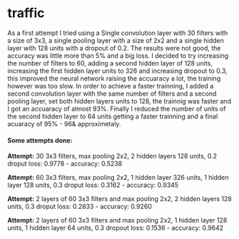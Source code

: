 # traffic

As a first attempt I tried using a Single convolution layer with 30 filters with a size of 3x3, a single pooling layer with a size of 2x2 and a single hidden layer with 128 units with a dropout of 0.2. The results were not good, the accuracy was little more than 5% and a big loss. I decided to try increasing the number of filters to 60, adding a second hidden layer of 128 units, increasing the first hidden layer units to 326 and increasing dropout to 0.3, this improved the neural network raising the accuaracy a lot, the training however was too slow. In order to achieve a faster trainning, I added a second convolution layer with the same number of filters and a second pooling layer, set both hidden layers units to 128, the trainnig was faster and I got an accuaracy of almost 93%. Finally I reduced the number of units of the second hidden layer to 64 units getting a faster trainning and a final acuaracy of 95% - 96& approximetaly.

#### Some attempts done:

**Attempt:** 30 3x3 filters, max pooling 2x2, 2 hidden layers 128 units, 0.2 droput
	loss: 0.9778 - accuracy: 0.5238

**Attempt:** 60 3x3 filters, max pooling 2x2, 1 hidden layer 326 units, 1 hidden layer 128 units, 0.3 droput
	loss: 0.3162 - accuracy: 0.9345

**Attempt:** 2 layers of 60 3x3 filters and max pooling 2x2, 2 hidden layers 128 units, 0.3 droput
	loss: 0.2833 - accuracy: 0.9260

**Attempt:** 2 layers of 60 3x3 filters and max pooling 2x2, 1 hidden layer 128 units, 1 hidden layer 64 units, 0.3 dropout
	loss: 0.1536 - accuracy: 0.9642